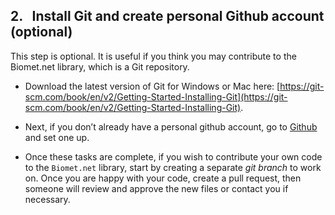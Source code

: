 ## 2. &nbsp; Install Git and create personal Github account (optional)

This step is optional. It is useful if you think you may contribute to the Biomet.net library, which is a Git repository. 

* Download the latest version of Git for Windows or Mac here: [https://git-scm.com/book/en/v2/Getting-Started-Installing-Git](https://git-scm.com/book/en/v2/Getting-Started-Installing-Git).

* Next, if you don’t already have a personal github account, go to [Github](https://github.com/) and set one up.

* Once these tasks are complete, if you wish to contribute your own code to the `Biomet.net` library, start by creating a separate *git branch* to work on. Once you are happy with your code, create a pull request, then someone will review and approve the new files or contact you if necessary. 

